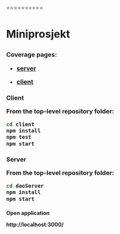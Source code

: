 :star::star::star::star::star::star::star::star::star::star:<h1>Miniprosjekt


<h3>Coverage pages:

+ [server](http://randeggu.pages.stud.idi.ntnu.no/miniprosjekt/server/)

+ [client](http://randeggu.pages.stud.idi.ntnu.no/miniprosjekt/client/)

<h3>Client

From the top-level repository folder:
```sh
cd client
npm install
npm test
npm start
```

<h3>Server

From the top-level repository folder:
```sh
cd daoServer
npm install
npm start
```

<h4>Open application

http://localhost:3000/